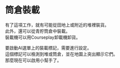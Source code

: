 # 筒倉裝載

  
有了這項工作，就有可能從田地上或附近的堆裡裝貨。  
此外，還可以從青貯筒倉中裝載。  
裝載機可以用Courseplay卸載機卸貨。  

  
要啟動AI選單上的裝載標記，需要進行設定。  
這個標記可以檢測到堆或筒倉，並在地圖上突出顯示它們。  
那麼現在可以啟用小幫手了。  

